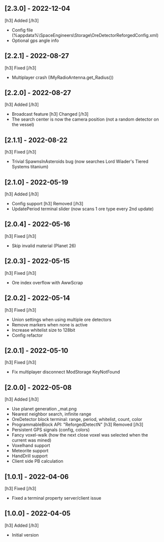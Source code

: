 ## [2.3.0] - 2022-12-04
[h3] Added [/h3]
- Config file (%appdata%\SpaceEngineers\Storage\OreDetectorReforgedConfig.xml)
- Optional gps angle info

## [2.2.1] - 2022-08-27
[h3] Fixed [/h3]
- Multiplayer crash (IMyRadioAntenna.get_Radius())

## [2.2.0] - 2022-08-27
[h3] Added [/h3]
- Broadcast feature
[h3] Changed [/h3]
- The search center is now the camera position (not a random detector on the vessel)

## [2.1.1] - 2022-08-22
[h3] Fixed [/h3]
- Trivial SpawnsInAsteroids bug (now searches Lord Wiader's Tiered Systems titanium)

## [2.1.0] - 2022-05-19
[h3] Added [/h3]
- Config support
[h3] Removed [/h3]
- UpdatePeriod terminal slider (now scans 1 ore type every 2nd update)

## [2.0.4] - 2022-05-16
[h3] Fixed [/h3]
- Skip invalid material (Planet 26)

## [2.0.3] - 2022-05-15
[h3] Fixed [/h3]
- Ore index overflow with AwwScrap

## [2.0.2] - 2022-05-14
[h3] Fixed [/h3]
- Union settings when using multiple ore detectors
- Remove markers when none is active
- Increase whitelist size to 128bit
- Config refactor

## [2.0.1] - 2022-05-10
[h3] Fixed [/h3]
- Fix multiplayer disconnect ModStorage KeyNotFound

## [2.0.0] - 2022-05-08
[h3] Added [/h3]
- Use planet generation _mat.png
- Nearest neighbor search, infinite range
- OreDetector block terminal: range, period, whitelist, count, color
- ProgrammableBlock API: "ReforgedDetectN"
[h3] Removed [/h3]
- Persistent GPS signals (config, colors)
- Fancy voxel-walk (how the next close voxel was selected when the current was mined)
- Voxelhand support
- Meteorite support
- HandDrill support
- Client side PB calculation

## [1.0.1] - 2022-04-06
[h3] Fixed [/h3]
- Fixed a terminal property server/client issue

## [1.0.0] - 2022-04-05
[h3] Added [/h3]
- Initial version